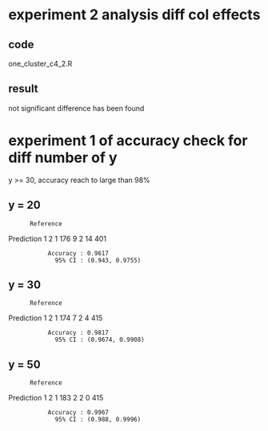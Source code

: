 # experiment 2 analysis diff col effects

## code 
one_cluster_c4_2.R

## result
not significant difference has been found

# experiment 1 of accuracy check for diff number of y

y >= 30, accuracy reach to large than 98%

## y = 20

          Reference
Prediction   1   2
         1 176   9
         2  14 401
                                         
               Accuracy : 0.9617         
                 95% CI : (0.943, 0.9755)

## y = 30

          Reference
Prediction   1   2
         1 174   7
         2   4 415
                                          
               Accuracy : 0.9817          
                 95% CI : (0.9674, 0.9908)

## y = 50

          Reference
Prediction   1   2
         1 183   2
         2   0 415
                                         
               Accuracy : 0.9967         
                 95% CI : (0.988, 0.9996)
